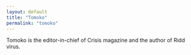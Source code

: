 ```yaml
---
layout: default
title: "Tomoko"
permalink: "tomoko"
---
```


Tomoko is the editor-in-chief of Crisis magazine and the author of Ridd virus.
